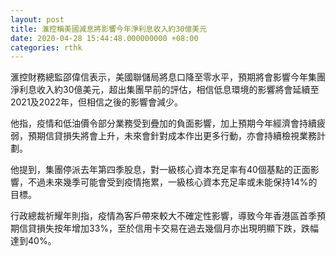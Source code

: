 ```yaml
---
layout: post
title: 滙控稱美國減息將影響今年淨利息收入約30億美元
date: 2020-04-28 15:44:48.000000000 +08:00
categories: rthk
---
```


滙控財務總監邵偉信表示，美國聯儲局將息口降至零水平，預期將會影響今年集團淨利息收入約30億美元，超出集團早前的評估，相信低息環境的影響將會延續至2021及2022年，但相信之後的影響會減少。

他指，疫情和低油價令部分業務受到疊加的負面影響，加上預期今年經濟會持續疲弱，預期信貸損失將會上升，未來會針對成本作出更多行動，亦會持續檢視業務計劃。

他提到，集團停派去年第四季股息，對一級核心資本充足率有40個基點的正面影響，不過未來幾季可能會受到疫情拖累，一級核心資本充足率或未能保持14%的目標。

行政總裁祈耀年則指，疫情為客戶帶來較大不確定性影響，導致今年香港區首季預期信貸損失按年增加33%，至於信用卡交易在過去幾個月亦出現明顯下跌，跌幅達到40%。
